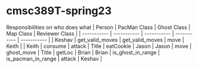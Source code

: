 # cmsc389T-spring23


Responsibilities on who does what
| Person      | PacMan Class | Ghost Class | Map Class | Reviewer Class |
| ----------- | ----------- | ----------- | ----------- | ----------- |
| Keshav      | get_valid_moves       | get_valid_moves       | move       | Keith       |
| Keith   | consume        | attack       | Title       | eatCookie       | Jason
| Jason      | move       | ghost_move       | Title       | getLoc       | Brian
| Brian   | is_ghost_in_range        | is_pacman_in_range       | attack       | Keshav       |
